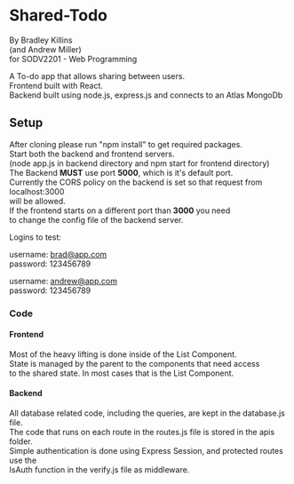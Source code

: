 # Shared-Todo

By Bradley Killins  
(and Andrew Miller)  
for SODV2201 - Web Programming

A To-do app that allows sharing between users.  
Frontend built with React.  
Backend built using node.js, express.js and connects to an Atlas MongoDb

## Setup

After cloning please run "npm install" to get required packages.  
Start both the backend and frontend servers.  
(node app.js in backend directory and npm start for frontend directory)  
The Backend **MUST** use port **5000**, which is it's default port.  
Currently the CORS policy on the backend is set so that request from localhost:3000  
will be allowed.  
If the frontend starts on a different port than **3000** you need  
to change the config file of the backend server.  

Logins to test:  

username: brad@app.com  
password: 123456789

username: andrew@app.com  
password: 123456789

### Code

#### Frontend

Most of the heavy lifting is done inside of the List Component.  
State is managed by the parent to the components that need access  
to the shared state. In most cases that is the List Component.

#### Backend

All database related code, including the queries, are kept in the database.js file.  
The code that runs on each route in the routes.js file is stored in the apis folder.  
Simple authentication is done using Express Session, and protected routes use the  
IsAuth function in the verify.js file as middleware.
